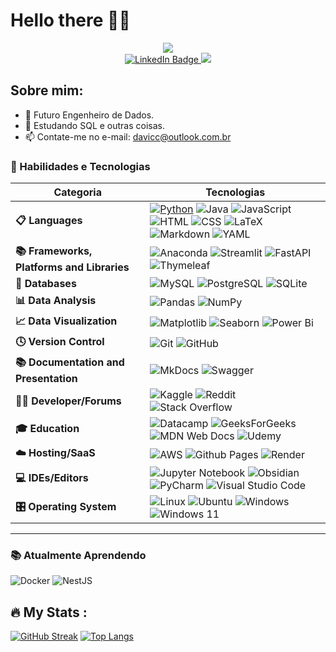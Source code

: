 # Hello there 🖖🏻

<div id="header" align="center">
  <img src="https://media.giphy.com/media/v1.Y2lkPTc5MGI3NjExN3IwM3RhdWRsbXNwN2UxeXk1dDFxeDMwaWl1aWhwbHA3ZW5mb3VkYSZlcD12MV9pbnRlcm5hbF9naWZfYnlfaWQmY3Q9Zw/SvckSy7fFviqrq8ClF/giphy.gif"/>
  <div id="badges">
    <a href="https://www.linkedin.com/in/davi-maciel-cavalcante-backend-java/">
      <img src="https://img.shields.io/badge/Linkedin-%230A66C2" alt="LinkedIn Badge"/>
    </a>
    <img src="https://komarev.com/ghpvc/?username=your-github-DaviMacielCavalcante&style=flat-square&color=blue"/>
  </div>
</div>

## Sobre mim:
- 🔭 Futuro Engenheiro de Dados.
- 🌱 Estudando SQL e outras coisas.
- 📫 Contate-me no e-mail: davicc@outlook.com.br
  
### 🌟 Habilidades e Tecnologias


| Categoria                        | Tecnologias                                                                                                                                                                                |
|-----------------------------------|---------------------------------------------------------------------------------------------------------------------------------------------------------------------------------------------|
| **📋 Languages**     | [![Python](https://img.shields.io/badge/Python-14354C?style=for-the-badge&logo=python&logoColor=white)](https://www.python.org/) ![Java](https://img.shields.io/badge/java-%23ED8B00.svg?style=for-the-badge&logo=openjdk&logoColor=white)  ![JavaScript](https://img.shields.io/badge/javascript-%23323330.svg?style=for-the-badge&logo=javascript&logoColor=%23F7DF1E) ![HTML](https://img.shields.io/badge/-HTML-E34F26?logo=html5&logoColor=white&style=for-the-badge)  ![CSS](https://img.shields.io/badge/-CSS-1572B6?logo=css3&logoColor=white&style=for-the-badge)  ![LaTeX](https://img.shields.io/badge/latex-%23008080.svg?style=for-the-badge&logo=latex&logoColor=white) ![Markdown](https://img.shields.io/badge/markdown-%23000000.svg?style=for-the-badge&logo=markdown&logoColor=white) ![YAML](https://img.shields.io/badge/yaml-%23ffffff.svg?style=for-the-badge&logo=yaml&logoColor=151515) |
| **📚 Frameworks, Platforms and Libraries**   | ![Anaconda](https://img.shields.io/badge/Anaconda-%2344A833.svg?style=for-the-badge&logo=anaconda&logoColor=white) ![Streamlit](https://img.shields.io/badge/Streamlit-%23FE4B4B.svg?style=for-the-badge&logo=streamlit&logoColor=white) ![FastAPI](https://img.shields.io/badge/FastAPI-005571?style=for-the-badge&logo=fastapi) ![Thymeleaf](https://img.shields.io/badge/Thymeleaf-%23005C0F.svg?style=for-the-badge&logo=Thymeleaf&logoColor=white)|
| **💾 Databases** | ![MySQL](https://img.shields.io/badge/mysql-4479A1.svg?style=for-the-badge&logo=mysql&logoColor=white)  ![PostgreSQL](https://img.shields.io/badge/postgres-%23316192.svg?style=for-the-badge&logo=postgresql&logoColor=white)  ![SQLite](https://img.shields.io/badge/sqlite-%2307405e.svg?style=for-the-badge&logo=sqlite&logoColor=white)                                         |
| **📊 Data Analysis**        |   ![Pandas](https://img.shields.io/badge/pandas-%23150458.svg?style=for-the-badge&logo=pandas&logoColor=white)  ![NumPy](https://img.shields.io/badge/numpy-%23013243.svg?style=for-the-badge&logo=numpy&logoColor=white)  |
| **📈 Data Visualization** | ![Matplotlib](https://img.shields.io/badge/Matplotlib-%23ffffff.svg?style=for-the-badge&logo=Matplotlib&logoColor=black)  ![Seaborn](https://img.shields.io/badge/-Seaborn-3776AB?logo=seaborn&logoColor=white&style=for-the-badge)  ![Power Bi](https://img.shields.io/badge/power_bi-F2C811?style=for-the-badge&logo=powerbi&logoColor=black)                             |
| **🕓 Version Control** | ![Git](https://img.shields.io/badge/-Git-F05032?logo=git&logoColor=white&style=for-the-badge)  ![GitHub](https://img.shields.io/badge/-GitHub-181717?logo=github&logoColor=white&style=for-the-badge)                                               |
| **📚 Documentation and Presentation**   | ![MkDocs](https://img.shields.io/badge/MkDocs-000000.svg?style=for-the-badge&logo=mkdocs&logoColor=white)  ![Swagger](https://img.shields.io/badge/-Swagger-%23Clojure?style=for-the-badge&logo=swagger&logoColor=white)|
| **🧑‍💻 Developer/Forums**   | ![Kaggle](https://img.shields.io/badge/Kaggle-035a7d?style=for-the-badge&logo=kaggle&logoColor=white) ![Reddit](https://img.shields.io/badge/Reddit-%23FF4500.svg?style=for-the-badge&logo=Reddit&logoColor=white) ![Stack Overflow](https://img.shields.io/badge/-Stackoverflow-FE7A16?style=for-the-badge&logo=stack-overflow&logoColor=white) |
| **🎓 Education**   | ![Datacamp](https://img.shields.io/badge/Datacamp-05192D?style=for-the-badge&logo=datacamp&logoColor=03E860) ![GeeksForGeeks](https://img.shields.io/badge/GeeksforGeeks-gray?style=for-the-badge&logo=geeksforgeeks&logoColor=35914c) ![MDN Web Docs](https://img.shields.io/badge/MDN_Web_Docs-black?style=for-the-badge&logo=mdnwebdocs&logoColor=white) ![Udemy](https://img.shields.io/badge/Udemy-A435F0?style=for-the-badge&logo=Udemy&logoColor=white) |
| **☁️ Hosting/SaaS**   | ![AWS](https://img.shields.io/badge/AWS-%23FF9900.svg?style=for-the-badge&logo=amazon-aws&logoColor=white) ![Github Pages](https://img.shields.io/badge/github%20pages-121013?style=for-the-badge&logo=github&logoColor=white) ![Render](https://img.shields.io/badge/Render-%46E3B7.svg?style=for-the-badge&logo=render&logoColor=white) |
| **💻 IDEs/Editors**   | ![Jupyter Notebook](https://img.shields.io/badge/jupyter-%23FA0F00.svg?style=for-the-badge&logo=jupyter&logoColor=white) ![Obsidian](https://img.shields.io/badge/Obsidian-%23483699.svg?style=for-the-badge&logo=obsidian&logoColor=white) ![PyCharm](https://img.shields.io/badge/pycharm-143?style=for-the-badge&logo=pycharm&logoColor=black&color=black&labelColor=green) ![Visual Studio Code](https://img.shields.io/badge/Visual%20Studio%20Code-0078d7.svg?style=for-the-badge&logo=visual-studio-code&logoColor=white) |
| **🎛️ Operating System**   | ![Linux](https://img.shields.io/badge/Linux-FCC624?style=for-the-badge&logo=linux&logoColor=black) ![Ubuntu](https://img.shields.io/badge/Ubuntu-E95420?style=for-the-badge&logo=ubuntu&logoColor=white) ![Windows](https://img.shields.io/badge/Windows-0078D6?style=for-the-badge&logo=windows&logoColor=white) ![Windows 11](https://img.shields.io/badge/Windows%2011-%230079d5.svg?style=for-the-badge&logo=Windows%2011&logoColor=white) |

----
### 📚 Atualmente Aprendendo

![Docker](https://img.shields.io/badge/Docker-%230db7ed.svg?style=for-the-badge&logo=docker&logoColor=white) ![NestJS](https://img.shields.io/badge/nestjs-%23E0234E.svg?style=for-the-badge&logo=nestjs&logoColor=white)
## :fire: My Stats :
[![GitHub Streak](http://github-readme-streak-stats.herokuapp.com?user=DaviMacielCavalcante&theme=dark&background=000000)](https://git.io/streak-stats)
[![Top Langs](https://github-readme-stats.vercel.app/api/top-langs/?username=DaviMacielCavalcante&layout=compact&theme=vision-friendly-dark)](https://github.com/anuraghazra/github-readme-stats)


